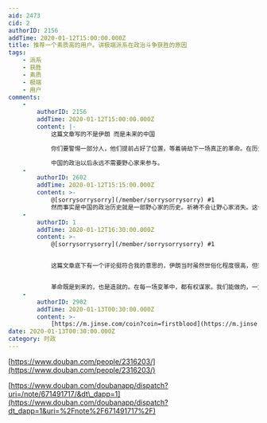 ```yaml
---
aid: 2473
cid: 2
authorID: 2156
addTime: 2020-01-12T15:00:00.000Z
title: 推荐一个素质高的用户。讲极端派系在政治斗争获胜的原因
tags:
    - 派系
    - 获胜
    - 素质
    - 极端
    - 用户
comments:
    -
        authorID: 2156
        addTime: 2020-01-12T15:00:00.000Z
        content: |-
            这篇文章写的不是伊朗 而是未来的中国

            你们要警惕一部分人，他们提前占好了位置，等着骑劫下一场真正的革命。在历史上那样的投机者只多不少。

            中国的政治以后永远不需要野心家来参与。
    -
        authorID: 2602
        addTime: 2020-01-12T15:15:00.000Z
        content: >-
            @[sorrysorrysorry](/member/sorrysorrysorry) #1
            然而事实是中国的政治历史就是一部野心家的历史。祈祷不会让野心家消失。这个问题几千年来都没有精英集团解决。最直接最简单地摆脱这种地狱轮回的方式就是肉翻彻底成为他国人。
    -
        authorID: 1
        addTime: 2020-01-12T16:30:00.000Z
        content: >-
            @[sorrysorrysorry](/member/sorrysorrysorry) #1


            这篇文章底下有一个评论挺符合我的意思的，伊朗当时虽然世俗化程度很高，但宗教势力其实很大，世俗力量还是太弱。


            革命既是到来的，也是造就的。在每一场变革中，都有权谋家。我们能做的，一方面是让进步力量尽可能大，让文明的土壤更多；另一方面，也只能最出色的权谋家站在文明的这一方。读读以色列的历史，就能感受到友军实力爆表的快感。
    -
        authorID: 2902
        addTime: 2020-01-13T00:30:00.000Z
        content: >-
            [https://m.jinse.com/coin?coin=firstblood](https://m.jinse.com/coin?coin=firstblood)
date: 2020-01-13T00:30:00.000Z
category: 时政
---
```


[https://www.douban.com/people/2316203/](https://www.douban.com/people/2316203/)

[https://www.douban.com/doubanapp/dispatch?uri=/note/671491717/&dt\_dapp=1](https://www.douban.com/doubanapp/dispatch?dt_dapp=1&uri=%2Fnote%2F671491717%2F)
